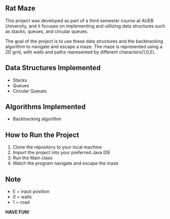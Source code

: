 Rat Maze
---------------------
This project was developed as part of a third semester course at AUEB University, and it focuses on implementing and utilizing data structures such as stacks, queues, and circular queues.

The goal of the project is to use these data structures and the backtracking algorithm to navigate and escape a maze. The maze is represented using a 2D grid, with walls and paths represented by different characters(1,0,E).

Data Structures Implemented
-------------------------
- Stacks
- Queues
- Circular Queues

Algorithms Implemented
-------------------------
- Backtracking algorithm

How to Run the Project
--------------------------
1. Clone the repository to your local machine
1. Import the project into your preferred Java IDE
1. Run the Main class
1. Watch the program navigate and escape the maze

Note
----------------------
- E = input position
- 0 = walls
- 1 = road


**HAVE FUN!**
